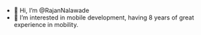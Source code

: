 - 👋 Hi, I’m @RajanNalawade
- 👀 I’m interested in mobile development, having 8 years of great experience in mobility.

<!---
RajanNalawade/RajanNalawade is a ✨ special ✨ repository because its `README.md` (this file) appears on your GitHub profile.
You can click the Preview link to take a look at your changes.
--->
